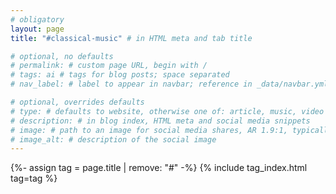 ```yaml
---
# obligatory
layout: page
title: "#classical-music" # in HTML meta and tab title

# optional, no defaults
# permalink: # custom page URL, begin with /
# tags: ai # tags for blog posts; space separated
# nav_label: # label to appear in navbar; reference in _data/navbar.yml

# optional, overrides defaults
# type: # defaults to website, otherwise one of: article, music, video
# description: # in blog index, HTML meta and social media snippets
# image: # path to an image for social media shares, AR 1.9:1, typically 1200x630, begin with /
# image_alt: # description of the social image
---
```

{%- assign tag = page.title | remove: "#" -%}
{% include tag_index.html tag=tag %}